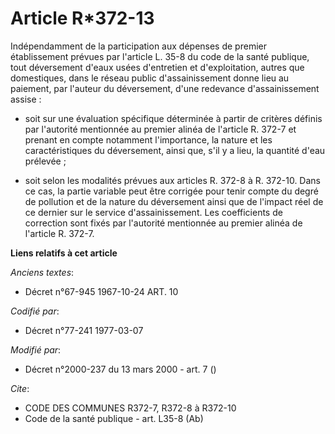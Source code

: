 # Article R*372-13

Indépendamment de la participation aux dépenses de premier établissement prévues par l'article L. 35-8 du code de la santé
publique, tout déversement d'eaux usées d'entretien et d'exploitation, autres que domestiques, dans le réseau public
d'assainissement donne lieu au paiement, par l'auteur du déversement, d'une redevance d'assainissement assise :

- soit sur une évaluation spécifique déterminée à partir de critères définis par l'autorité mentionnée au premier alinéa de
l'article R. 372-7 et prenant en compte notamment l'importance, la nature et les caractéristiques du déversement, ainsi que,
s'il y a lieu, la quantité d'eau prélevée ;

- soit selon les modalités prévues aux articles R. 372-8 à R. 372-10. Dans ce cas, la partie variable peut être corrigée pour
tenir compte du degré de pollution et de la nature du déversement ainsi que de l'impact réel de ce dernier sur le service
d'assainissement. Les coefficients de correction sont fixés par l'autorité mentionnée au premier alinéa de l'article R.
372-7.

**Liens relatifs à cet article**

_Anciens textes_:

  - Décret n°67-945 1967-10-24 ART. 10

_Codifié par_:

  - Décret n°77-241 1977-03-07

_Modifié par_:

  - Décret n°2000-237 du 13 mars 2000 - art. 7 ()

_Cite_:

  - CODE DES COMMUNES R372-7, R372-8 à R372-10
  - Code de la santé publique - art. L35-8 (Ab)
